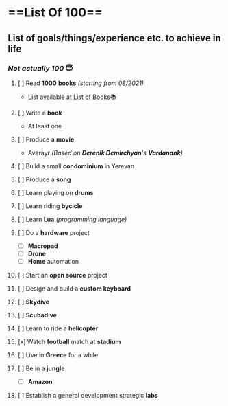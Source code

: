 # ==List Of 100==

## List of goals/things/experience etc. to achieve in life

### *Not actually 100* 😇

   1. [ ] Read **1000** **books** *(starting from 08/2021)*
      - List available at [List of Books](./listbooks.md)📚

   2. [ ] Write a **book**
      - At least one

   3. [ ] Produce a **movie**
      - Avarayr *(Based on **Derenik Demirchyan**'s **Vardanank**)*

   4. [ ] Build a small **condominium** in Yerevan

   5. [ ] Produce a **song**

   6. [ ] Learn playing on **drums**

   7. [ ] Learn riding **bycicle**

   8. [ ] Learn **Lua** *(programming language)*

   9. [ ] Do a **hardware** project
      - [ ] **Macropad**
      - [ ] **Drone**
      - [ ] **Home** automation

   10. [ ] Start an **open source** project

   11. [ ] Design and build a **custom keyboard**

   12. [ ] **Skydive**

   13. [ ] **Scubadive**

   14. [ ] Learn to ride a **helicopter**

   15. [x] Watch **football** match at **stadium**

   16. [ ] Live in **Greece** for a while

   17. [ ] Be in a **jungle**
       - [ ] **Amazon**

   18. [ ] Establish a general development strategic **labs**
